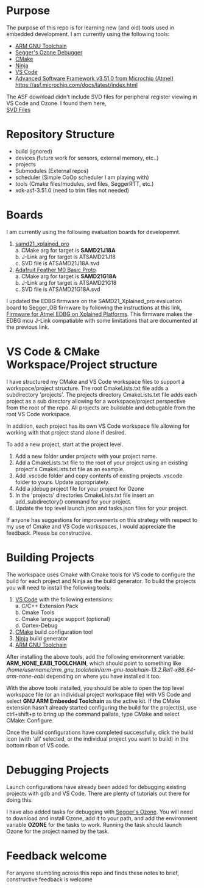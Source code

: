 
# Purpose

The purpose of this repo is for learning new (and old) tools used in embedded development.  I am currently using the following tools:  

- [ARM GNU Toolchain](https://developer.arm.com/tools-and-software/open-source-software/developer-tools/gnu-toolchain/gnu-rm)
- [Segger's Ozone Debugger](https://www.segger.com/products/development-tools/ozone-j-link-debugger/)
- [CMake](https://cmake.org/)
- [Ninja](https://ninja-build.org/)
- [VS Code](https://code.visualstudio.com/)
- [Advanced Software Framework v3.51.0 from Microchip (Atmel)](https://www.microchip.com/en-us/tools-resources/develop/libraries/advanced-software-framework)  
<https://asf.microchip.com/docs/latest/index.html>

The ASF download didn't include SVD files for peripheral register viewing in VS Code and Ozone.  I found them here,  
[SVD Files](http://packs.download.atmel.com/)

# Repository Structure

- build (ignored)
- devices (future work for sensors, external memory, etc..)
- projects
- Submodules (External repos)
- scheduler (Simple CoOp scheduler I am playing with)
- tools (Cmake files/modules, svd files, SeggerRTT, etc.)
- xdk-asf-3.51.0 (need to trim files not needed)

# Boards

I am currently using the following evaluation boards for developemnt.

1. [samd21_xplained_pro](https://www.microchip.com/en-us/development-tool/atsamd21-xpro)  
a. CMake arg for target is __SAMD21J18A__  
b. J-Link arg for target is ATSAMD21J18  
c. SVD file is ATSAMD21J18A.svd  
2. [Adafruit Feather M0 Basic Proto](https://www.adafruit.com/product/2772?gclid=Cj0KCQiA6NOPBhCPARIsAHAy2zCJ24o8rdmKfSZByKKUvmDvdK_EmlqnPDycbiYHH-I0W7Z0hW63EnwaArjrEALw_wcB)  
a. CMake arg for target is __SAMD21G18A__  
b. J-Link arg for target is ATSAMD21G18  
c. SVD file is ATSAMD21G18A.svd  

I updated the EDBG firmware on the SAMD21_Xplained_pro evaluation board to Segger_OB firmware by following the instructions at this link, [Firmware for Atmel EDBG on Xplained Platforms](https://www.segger.com/products/debug-probes/j-link/models/other-j-links/j-link-edbg/).  This firmware makes the EDBG mcu J-Link compatiable with some limitations that are documented at the previous link.

# VS Code & CMake Workspace/Project structure

I have structured my CMake and VS Code workspace files to support a workspace/project structure.  The root CmakeLists.txt file adds a subdirectory 'projects'.  The projects directory CmakeLists.txt file adds each project as a sub directory allowing for a workspace/project perspective from the root of the repo.  All projects are buildable and debugable from the root VS Code workspace.

In addition, each project has its own VS Code workspace file allowing for working with that project stand alone if desired.

To add a new project, start at the project level.

1. Add a new folder under projects with your project name.
2. Add a CmakeLists.txt file to the root of your project using an existing project's CmakeLists.txt file as an example.
3. Add .vscode folder and copy contents of existing projects .vscode folder to yours.  Update appropriately.
4. Add a jdebug project file for your project for Ozone
5. In the 'projects' directories CmakeLists.txt file insert an add_subdirectory() command for your project.
6. Update the top level launch.json and tasks.json files for your project.

If anyone has suggestions for improvements on this strategy with respect to my use of Cmake and VS Code workspaces, I would appreciate the feedback.  Please be constructive.

# Building Projects

The workspace uses Cmake with Cmake tools for VS code to configure the build for each project and Ninja as the build generator.  To build the projects you will need to install the following tools:

1. [VS Code](https://code.visualstudio.com/) with the following extensions:  
a. C/C++ Extension Pack  
b. Cmake Tools  
c. Cmake language support (optional)  
d. Cortex-Debug  
2. [CMake](https://cmake.org/) build configuration tool
3. [Ninja](https://ninja-build.org/) build generator
4. [ARM GNU Toolchain](https://developer.arm.com/downloads/-/arm-gnu-toolchain-downloads)

After installing the above tools, add the following environment variable:  
**ARM_NONE_EABI_TOOLCHAIN**, which should point to something like */home/username/arm_gnu_toolchain/arm-gnu-toolchain-13.2.Rel1-x86_64-arm-none-eabi* depending on where you have installed it too.

With the above tools installed, you should be able to open the top level workspace file (or an individual project workspace file) with VS Code and select **GNU ARM Embeeded Toolchain** as the active kit.  If the CMake extension hasn't already started configuring the build for the project(s), use ctrl+shift+p to bring up the command pallate, type CMake and select CMake: Configure.

Once the build configurations have completed successfully, click the build icon (with 'all' selected, or the individual project you want to build) in the bottom ribon of VS code.

# Debugging Projects

Launch configurations have already been added for debugging existing projects with gdb and VS Code.  There are plenty of tutorials out there for doing this.

I have also added tasks for debugging with [Segger's Ozone](https://www.segger.com/products/development-tools/ozone-j-link-debugger/).  You will need to download and install Ozone, add it to your path, and add the environment variable **OZONE** for the tasks to work.  Running the task should launch Ozone for the project named by the task.

# Feedback welcome

For anyone stumbling across this repo and finds these notes to brief, constructive feedback is welcome
